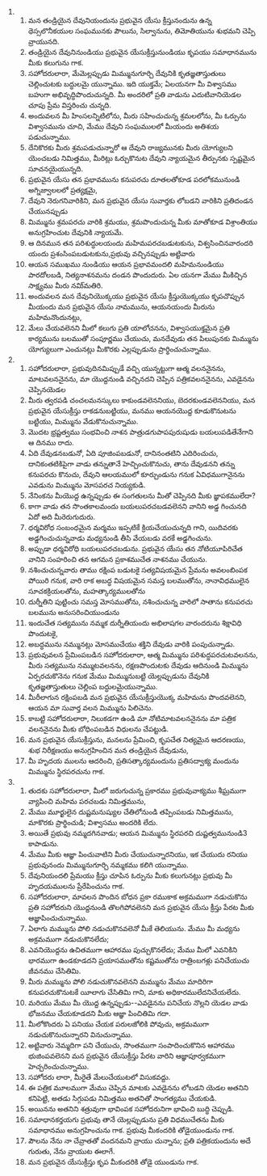 <ol>
  <li>
    <ol>
      <li>మన తండ్రియైన దేవునియందును ప్రభువైన యేసు క్రీస్తునందును ఉన్న థెస్సలొనీకయుల సంఘమునకు పౌలును, సిల్వానును, తిమోతియును శుభమని చెప్పి వ్రాయునది.</li>
      <li>తండ్రియైన దేవునినుండియు ప్రభువైన యేసుక్రీస్తునుండియు కృపయు సమాధానమును మీకు కలుగును గాక.</li>
      <li>సహోదరులారా, మేమెల్లప్పుడు మిమ్మునుగూర్చి దేవునికి కృతజ్ఞతాస్తుతులు చెల్లించుటకు బద్ధులమై యున్నాము. ఇది యుక్తమే; ఏలయనగా మీ విశ్వాసము బహుగా అభివృద్ధిపొందుచున్నది. మీ అందరిలో ప్రతి వాడును ఎదుటివానియెడల చూపు ప్రేమ విస్తరించు చున్నది.</li>
      <li>అందువలన మీ హింసలన్నిటిలోను, మీరు సహించుచున్న శ్రమలలోను, మీ ఓర్పును విశ్వాసమును చూచి, మేము దేవుని సంఘములలో మీయందు అతిశయ పడుచున్నాము.</li>
      <li>దేనికొరకు   మీరు శ్రమపడుచున్నారో ఆ దేవుని రాజ్యమునకు   మీరు యోగ్యులని యెంచబడు నిమిత్తము, మీరిట్లు ఓర్చుకొనుట దేవుని న్యాయమైన తీర్పునకు స్పష్టమైన సూచనయైయున్నది.</li>
      <li>ప్రభువైన యేసు తన ప్రభావమును కనుపరచు దూతలతోకూడ పరలోకమునుండి అగ్నిజ్వాలలలో ప్రత్యక్షమై,</li>
      <li>దేవుని నెరుగనివారికిని, మన ప్రభువైన యేసు సువార్తకు లోబడని వారికిని ప్రతిదండన చేయునప్పుడు</li>
      <li>మిమ్మును శ్రమపరచు వారికి శ్రమయు, శ్రమపొందుచున్న మీకు మాతోకూడ విశ్రాంతియు అనుగ్రహించుట దేవునికి న్యాయమే.</li>
      <li>ఆ దినమున తన పరిశుద్ధులయందు మహిమపరచబడుటకును, విశ్వసించినవారందరి యందు ప్రశంసింపబడుటకును,ప్రభువు వచ్చినప్పుడు అట్టివారు</li>
      <li>ఆయన సముఖము నుండియు ఆయన ప్రభావమందలి మహిమనుండియు పారదోలబడి, నిత్యనాశనమను దండన పొందుదురు. ఏల యనగా మేము మీకిచ్చిన సాక్ష్యము మీరు నమి్మతిరి.</li>
      <li>అందువలన మన దేవునియొక్కయు ప్రభువైన యేసు క్రీస్తుయొక్కయు కృపచొప్పున మీయందు మన ప్రభువైన యేసు నామమును, ఆయనయందు మీరును మహిమనొందునట్లు,</li>
      <li>మేలు చేయవలెనని మీలో కలుగు ప్రతి యాలోచనను, విశ్వాసయుక్తమైన ప్రతి కార్యమును బలముతో సంపూర్ణము చేయుచు, మనదేవుడు తన పిలుపునకు మిమ్మును యోగ్యులుగా ఎంచునట్లు మీకొరకు ఎల్లప్పుడును ప్రార్థించుచున్నాము.</li>
    </ol>
  </li>
  <li>
    <ol>
      <li>సహోదరులారా, ప్రభువుదినమిప్పుడే వచ్చి యున్నట్టుగా ఆత్మ వలననైనను, మాటవలననైనను, మా యొద్దనుండి వచ్చినదని చెప్పిన పత్రికవలననైనను, ఎవడైనను చెప్పినయెడల</li>
      <li>మీరు త్వరపడి చంచలమనస్కులు కాకుండవలెననియు, బెదరకుండవలెననియు, మన ప్రభువైన యేసుక్రీస్తు రాకడనుబట్టియు, మనము ఆయనయొద్ద కూడుకొనుటను బట్టియు, మిమ్మును వేడుకొనుచున్నాము.</li>
      <li>మొదట భ్రష్టత్వము సంభవించి నాశన పాత్రుడగుపాపపురుషుడు బయలుపడితేనేగాని ఆ దినము రాదు.</li>
      <li>ఏది దేవుడనబడునో, ఏది పూజింపబడునో, దానినంతటిని ఎదిరించుచు, దానికంతటికిపైగా వాడు తన్నుతానే హెచ్చించుకొనుచు, తాను దేవుడనని తన్ను కనుపరచు కొనుచు, దేవుని ఆలయములో కూర్చుండును గనుక ఏవిధముగానైనను ఎవడును మిమ్మును మోసపరచ నియ్యకుడి.</li>
      <li>నేనింకను మీయొద్ద ఉన్నప్పుడు ఈ సంగతులను మీతో చెప్పినది మీకు జ్ఞాపకములేదా?</li>
      <li>కాగా వాడు తన సొంతకాలమందు బయలుపరచబడవలెనని వానిని అడ్డ గించునది ఏదో అది మీరెరుగుదురు.</li>
      <li>ధర్మవిరోధ సంబంధమైన మర్మము ఇప్పటికే క్రియచేయుచున్నది గాని, యిదివరకు అడ్డగించుచున్నవాడు మధ్యనుండి తీసి వేయబడు వరకే అడ్డగించును.</li>
      <li>అప్పుడా ధర్మవిరోధి బయలుపరచబడును. ప్రభువైన యేసు తన నోటియూపిరిచేత వానిని సంహరించి తన ఆగమన ప్రకాశముచేత నాశనము చేయును.</li>
      <li>నశించుచున్నవారు తాము రక్షింప బడుటకై సత్యవిషయమైన ప్రేమను అవలంబింపక పోయిరి గనుక, వారి రాక అబద్ధ విషయమైన సమస్త బలముతోను, నానావిధములైన సూచకక్రియలతోను, మహత్కార్యములతోను</li>
      <li>దుర్నీతిని పుట్టించు సమస్త మోసముతోను, నశించుచున్న వారిలో సాతాను కనుపరచు బలమును అనుసరించియుండును</li>
      <li>ఇందుచేత సత్యమును నమ్మక దుర్నీతియందు అభిలాషగల వారందరును శిక్షావిధి పొందుటకై,</li>
      <li>అబద్ధమును నమ్మునట్లు మోసముచేయు శక్తిని దేవుడు వారికి పంపుచున్నాడు.</li>
      <li>ప్రభువువలన ప్రేమింపబడిన సహోదరులారా,   ఆత్మ మిమ్మును పరిశుద్ధపరచుటవలనను, మీరు సత్యమును నమ్ముటవలనను, రక్షణపొందుటకు దేవుడు ఆదినుండి మిమ్మును ఏర్పరచుకొనెను గనుక మేము మిమ్మునుబట్టి యెల్లప్పుడును దేవునికి కృతజ్ఞతాస్తుతులు చెల్లింప బద్ధులమైయున్నాము.</li>
      <li>మీరీలాగున రక్షింపబడి  మన  ప్రభువైన  యేసుక్రీస్తుయొక్క మహిమను పొందవలెనని, ఆయన మా సువార్త వలన మిమ్మును పిలిచెను.</li>
      <li>కాబట్టి సహోదరులారా, నిలుకడగా ఉండి మా నోటిమాటవలననైనను మా పత్రిక వలననైనను మీకు బోధింపబడిన విధులను చేపట్టుడి.</li>
      <li>మన ప్రభువైన యేసుక్రీస్తును, మనలను ప్రేమించి, కృపచేత నిత్యమైన ఆదరణయు, శుభ నిరీక్షణయు అనుగ్రహించిన మన తండ్రియైన దేవుడును,</li>
      <li>మీ హృదయ ములను ఆదరించి, ప్రతిసత్కార్యమందును ప్రతిసద్వాక్య మందును మిమ్మును స్థిరపరచును గాక.</li>
    </ol>
  </li>
  <li>
    <ol>
      <li>తుదకు సహోదరులారా, మీలో జరుగుచున్న ప్రకారము ప్రభువువాక్యము శీఘ్రముగా వ్యాపించి   మహిమ పరచబడు నిమిత్తమును,</li>
      <li>మేము మూర్ఖులైన దుష్టమనుష్యుల చేతిలోనుండి తప్పింపబడు నిమిత్తమును, మాకొరకు ప్రార్థించుడి; విశ్వాసము అందరికి లేదు.</li>
      <li>అయితే ప్రభువు నమ్మదగినవాడు; ఆయన మిమ్మును స్థిరపరచి దుష్టత్వమునుండి3 కాపాడును.</li>
      <li>మేము మీకు ఆజ్ఞా పించువాటిని మీరు చేయుచున్నారనియు, ఇక చేయుదు రనియు ప్రభువునందు మిమ్మునుగూర్చి నమ్మకము కలిగి యున్నాము.</li>
      <li>దేవునియందలి ప్రేమయు క్రీస్తు చూపిన ఓర్పును మీకు కలుగునట్లు ప్రభువు మీ హృదయములను ప్రేరేపించును గాక.</li>
      <li>సహోదరులారా, మావలన పొందిన బోధన ప్రకా రముకాక అక్రమముగా నడుచుకొను ప్రతి సహోదరుని యొద్దనుండి తొలగిపోవలెనని మన ప్రభువైన యేసు క్రీస్తు పేరట మీకు ఆజ్ఞాపించుచున్నాము.</li>
      <li>ఏలాగు మమ్మును పోలి నడుచుకొనవలెనో మీకే తెలియును. మేము మీ మధ్యను అక్రమముగా నడుచుకొనలేదు;</li>
      <li>ఎవనియొద్దను  ఉచితముగా  ఆహారము  పుచ్చుకొనలేదు; మేము మీలో ఎవనికిని భారముగా ఉండకూడదని ప్రయాసముతోను కష్టముతోను రాత్రింబగళ్లు పనిచేయుచు జీవనము చేసితివిు.</li>
      <li>మీరు మమ్మును పోలి నడుచుకొనవలెనని మమ్మును మేము మాదిరిగా కనుపరచుకొనుటకే యీలాగు చేసితివిు గాని, మాకు అధికారములేదనిచేయలేదు.</li>
      <li>మరియు మేము మీ యొద్ద ఉన్నప్పుడు--ఎవడైనను పనిచేయ నొల్లని యెడల వాడు భోజనము చేయకూడదని మీకు ఆజ్ఞా పించితివిు గదా.</li>
      <li>మీలోకొందరు ఏ పనియు చేయక పరులజోలికి పోవుచు, అక్రమముగా నడుచుకొనుచున్నారని వినుచున్నాము.</li>
      <li>అట్టివారు నెమ్మదిగా పని చేయుచు, సొంతముగా సంపాదించుకొనిన ఆహారము భుజింపవలెనని మన ప్రభువైన యేసుక్రీస్తు పేరట వారిని ఆజ్ఞాపూర్వకముగా హెచ్చరించుచున్నాము.</li>
      <li>సహోదరు లారా, మీరైతే మేలుచేయుటలో విసుకవద్దు.</li>
      <li>ఈ పత్రిక మూలముగా మేము చెప్పిన మాటకు ఎవడైనను లోబడని యెడల అతనిని కనిపెట్టి, అతడు సిగ్గుపడు నిమిత్తము అతనితో సాంగత్యము చేయకుడి.</li>
      <li>అయినను అతనిని శత్రువుగా భావింపక సహోదరునిగా భావించి బుద్ధి చెప్పుడి.</li>
      <li>సమాధానకర్తయగు ప్రభువు తానే యెల్లప్పుడును ప్రతి విధముచేతను మీకు సమాధానము అనుగ్రహించును గాక. ప్రభువు మీకందరికి తోడైయుండును గాక.</li>
      <li>పౌలను నేను నా చేవ్రాతతో వందనమని వ్రాయు చున్నాను; ప్రతి పత్రికయందును అదే గురుతు, నేను వ్రాయుట ఈలాగే.</li>
      <li>మన ప్రభువైన యేసుక్రీస్తు కృప మీకందరికి తోడై యుండును గాక.</li>
    </ol>
  </li>
</ol>